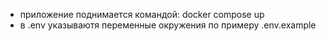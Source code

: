 - приложение поднимается командой: docker compose up
- в .env указываютя переменные окружения по примеру .env.example